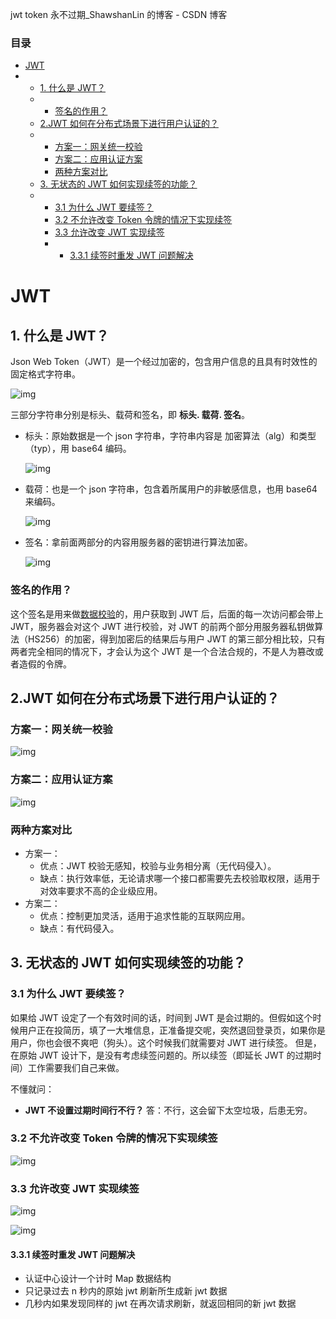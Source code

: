 jwt token 永不过期_ShawshanLin 的博客 - CSDN 博客







### 目录

- [JWT](https://blog.csdn.net/weixin_46120706/article/details/126945267#JWT_1)
- - [1. 什么是 JWT？](https://blog.csdn.net/weixin_46120706/article/details/126945267#1JWT_2)
  - - [签名的作用？](https://blog.csdn.net/weixin_46120706/article/details/126945267#_12)
  - [2.JWT 如何在分布式场景下进行用户认证的？](https://blog.csdn.net/weixin_46120706/article/details/126945267#2JWT_15)
  - - [方案一：网关统一校验](https://blog.csdn.net/weixin_46120706/article/details/126945267#_16)
    - [方案二：应用认证方案](https://blog.csdn.net/weixin_46120706/article/details/126945267#_18)
    - [两种方案对比](https://blog.csdn.net/weixin_46120706/article/details/126945267#_20)
  - [3. 无状态的 JWT 如何实现续签的功能？](https://blog.csdn.net/weixin_46120706/article/details/126945267#3JWT_28)
  - - [3.1 为什么 JWT 要续签？](https://blog.csdn.net/weixin_46120706/article/details/126945267#31JWT_29)
    - [3.2 不允许改变 Token 令牌的情况下实现续签](https://blog.csdn.net/weixin_46120706/article/details/126945267#32Token_35)
    - [3.3 允许改变 JWT 实现续签](https://blog.csdn.net/weixin_46120706/article/details/126945267#33JWT_38)
    - - [3.3.1 续签时重发 JWT 问题解决](https://blog.csdn.net/weixin_46120706/article/details/126945267#331JWT_42)





# JWT



## 1. 什么是 JWT？



Json Web Token（JWT）是一个经过加密的，包含用户信息的且具有时效性的固定格式字符串。

![img](https://img-blog.csdnimg.cn/2626955b9b5544209bbb9f8dd6268f7c.png#pic_center)


三部分字符串分别是标头、载荷和签名，即 **标头. 载荷. 签名**。





- 标头：原始数据是一个 json 字符串，字符串内容是 加密算法（alg）和类型（typ），用 base64 编码。

  ![img](https://img-blog.csdnimg.cn/026a60b294c44093bbf5431d84a56191.jpeg#pic_center)

- 载荷：也是一个 json 字符串，包含着所属用户的非敏感信息，也用 base64 来编码。

  ![img](https://img-blog.csdnimg.cn/24dea7ae85ff4100a0d6365819f0ce36.jpeg#pic_center)

- 签名：拿前面两部分的内容用服务器的密钥进行算法加密。

  ![img](https://img-blog.csdnimg.cn/cef46434363543a4be097b872c61a032.jpeg#pic_center)



### 签名的作用？



这个签名是用来做[数据校验](https://so.csdn.net/so/search?q=数据校验&spm=1001.2101.3001.7020)的，用户获取到 JWT 后，后面的每一次访问都会带上 JWT，服务器会对这个 JWT 进行校验，对 JWT 的前两个部分用服务器私钥做算法（HS256）的加密，得到加密后的结果后与用户 JWT 的第三部分相比较，只有两者完全相同的情况下，才会认为这个 JWT 是一个合法合规的，不是人为篡改或者造假的令牌。



## 2.JWT 如何在分布式场景下进行用户认证的？



### 方案一：网关统一校验





![img](https://img-blog.csdnimg.cn/4c0dbc45edd4416785f9283d0af03947.jpeg#pic_center)





### 方案二：应用认证方案





![img](https://img-blog.csdnimg.cn/5ed1e8a152da41608f108b868cb1e9a8.jpeg#pic_center)





### 两种方案对比



- 方案一：
  - 优点：JWT 校验无感知，校验与业务相分离（无代码侵入）。
  - 缺点：执行效率低，无论请求哪一个接口都需要先去校验取权限，适用于对效率要求不高的企业级应用。
- 方案二：
  - 优点：控制更加灵活，适用于追求性能的互联网应用。
  - 缺点：有代码侵入。



## 3. 无状态的 JWT 如何实现续签的功能？



### 3.1 为什么 JWT 要续签？



如果给 JWT 设定了一个有效时间的话，时间到 JWT 是会过期的。但假如这个时候用户正在投简历，填了一大堆信息，正准备提交呢，突然退回登录页，如果你是用户，你也会很不爽吧（狗头）。这个时候我们就需要对 JWT 进行续签。
但是，在原始 JWT 设计下，是没有考虑续签问题的。所以续签（即延长 JWT 的过期时间）工作需要我们自己来做。



不懂就问：



- **JWT 不设置过期时间行不行？** 答：不行，这会留下太空垃圾，后患无穷。



### 3.2 不允许改变 Token 令牌的情况下实现续签





![img](https://img-blog.csdnimg.cn/b7c1ed2da584425b9ddbc49353719fe9.jpeg#pic_center)





### 3.3 允许改变 JWT 实现续签





![img](https://img-blog.csdnimg.cn/c3b8801fae3643628e42c08a4a753fe0.jpeg#pic_center)



![img](https://img-blog.csdnimg.cn/fc2cf61588134dc2b05b7a978ccee4ec.jpeg#pic_center)





#### 3.3.1 续签时重发 JWT 问题解决



- 认证中心设计一个计时 Map 数据结构
- 只记录过去 n 秒内的原始 jwt 刷新所生成新 jwt 数据
- 几秒内如果发现同样的 jwt 在再次请求刷新，就返回相同的新 jwt 数据
